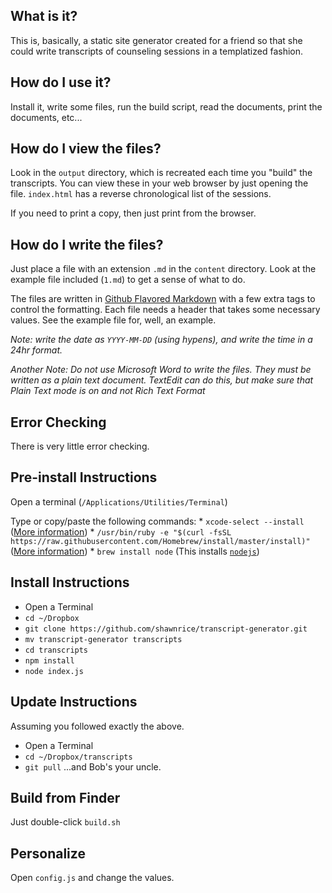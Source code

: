 ## What is it?
This is, basically, a static site generator created for a friend so that she could write transcripts of counseling sessions in a templatized fashion.

## How do I use it?
Install it, write some files, run the build script, read the documents, print the documents, etc...

## How do I view the files?
Look in the `output` directory, which is recreated each time you "build" the transcripts. You can view these in your web browser by just opening the file. `index.html` has a reverse chronological list of the sessions.

If you need to print a copy, then just print from the browser.

## How do I write the files?
Just place a file with an extension `.md` in the `content` directory. Look at the example file included (`1.md`) to get a sense of what to do.

The files are written in [Github Flavored Markdown](https://guides.github.com/features/mastering-markdown/) with a few extra tags to control the formatting. Each file needs a header that takes some necessary values. See the example file for, well, an example.

_Note: write the date as `YYYY-MM-DD` (using hypens), and write the time in a 24hr format._

_Another Note: Do not use Microsoft Word to write the files. They must be written as a plain text document. TextEdit can do this, but make sure that Plain Text mode is on and not Rich Text Format_ 

## Error Checking
There is very little error checking.

## Pre-install Instructions
Open a terminal (`/Applications/Utilities/Terminal`)

Type or copy/paste the following commands:
    * `xcode-select --install` ([More information](http://osxdaily.com/2014/02/12/install-command-line-tools-mac-os-x/))
    * `/usr/bin/ruby -e "$(curl -fsSL https://raw.githubusercontent.com/Homebrew/install/master/install)"` ([More information](http://brew.sh/))
    * `brew install node` (This installs [`nodejs`](https://nodejs.org/en/))

## Install Instructions

* Open a Terminal
* `cd ~/Dropbox`
* `git clone https://github.com/shawnrice/transcript-generator.git`
* `mv transcript-generator transcripts`
* `cd transcripts`
* `npm install`
* `node index.js`

## Update Instructions
Assuming you followed exactly the above.
* Open a Terminal
* `cd ~/Dropbox/transcripts`
* `git pull`
...and Bob's your uncle.


## Build from Finder
Just double-click `build.sh`

## Personalize
Open `config.js` and change the values.
